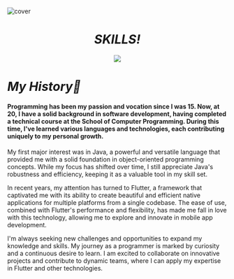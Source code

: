 #
![cover](https://i.imgur.com/3jCIYox.png)


<h1 align='center'><i>SKILLS!</i></h1>

<p align="center">
  <a href="https://skillicons.dev">
    <img src="https://skillicons.dev/icons?i=sublime,java,idea,flutter,dart,androidstudio,&theme=light" />
  </a>
</p>


# **_My History🚀_**
#### Programming has been my passion and vocation since I was 15. Now, at 20, I have a solid background in software development, having completed a technical course at the School of Computer Programming. During this time, I've learned various languages and technologies, each contributing uniquely to my personal growth.

My first major interest was in Java, a powerful and versatile language that provided me with a solid foundation in object-oriented programming concepts. While my focus has shifted over time, I still appreciate Java's robustness and efficiency, keeping it as a valuable tool in my skill set.

In recent years, my attention has turned to Flutter, a framework that captivated me with its ability to create beautiful and efficient native applications for multiple platforms from a single codebase. The ease of use, combined with Flutter's performance and flexibility, has made me fall in love with this technology, allowing me to explore and innovate in mobile app development.

I'm always seeking new challenges and opportunities to expand my knowledge and skills. My journey as a programmer is marked by curiosity and a continuous desire to learn. I am excited to collaborate on innovative projects and contribute to dynamic teams, where I can apply my expertise in Flutter and other technologies.
